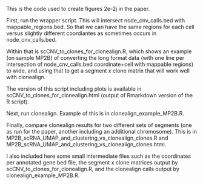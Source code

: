 This is the code used to create figures 2e-2j in the paper.

First, run the wrapper script. This will intersect node_cnv_calls.bed with mappable_regions.bed. So that we can have the same regions for each cell versus slightly different coordiantes as sometimes occurs in node_cnv_calls.bed.

Within that is scCNV_to_clones_for_clonealign.R, which shows an example (on sample MP2B) of converting the long format data (with one line per intersection of node_cnv_calls.bed coordinate+cell with mappable regions) to wide, and using that to get a segment x clone matrix that will work well with clonealign.

The version of this script including plots is available in scCNV_to_clones_for_clonealign.html (output of Rmarkdown version of the R script).

Next, run clonealign. Example of this is in clonealign_example_MP2B.R.

Finally, compare clonealign results for two different sets of segments (one as run for the paper, another including an additional chromosome). This is in MP2B_scRNA_UMAP_and_clustering_vs_clonealign_clones.R and MP2B_scRNA_UMAP_and_clustering_vs_clonealign_clones.html. 

I also included here some small intermediate files such as the coordinates per annotated gene bed file, the segment x clone matrices output by scCNV_to_clones_for_clonealign.R, and the clonealign calls output by clonealign_example_MP2B.R.
